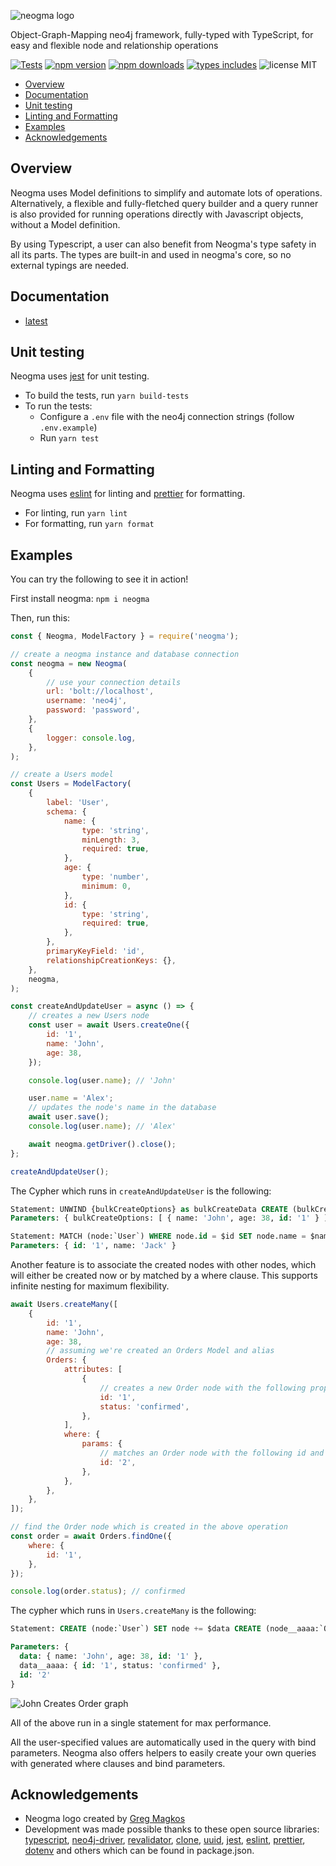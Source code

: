 ![neogma logo](https://themetalfleece.github.io/neogma/docs/assets/images/logo-text-horizontal.svg)

Object-Graph-Mapping neo4j framework, fully-typed with TypeScript, for easy and flexible node and relationship operations

[![Tests](https://github.com/themetalfleece/neogma/actions/workflows/run-tests.yml/badge.svg?branch=master)](https://github.com/themetalfleece/neogma/actions/workflows/run-tests.yml)
[![npm version](https://badgen.net/npm/v/neogma)](https://www.npmjs.com/package/neogma)
[![npm downloads](https://badgen.net/npm/dt/neogma)](https://www.npmjs.com/package/neogma)
[![types includes](https://badgen.net/npm/types/tslib)](https://www.typescriptlang.org/)
![license MIT](https://badgen.net/github/license/themetalfleece/neogma)

- [Overview](#overview)
- [Documentation](#documentation)
- [Unit testing](#unit-testing)
- [Linting and Formatting](#linting-and-formatting)
- [Examples](#examples)
- [Acknowledgements](#acknowledgements)

## Overview

Neogma uses Model definitions to simplify and automate lots of operations. Alternatively, a flexible and fully-fletched query builder and a query runner is also provided for running operations directly with Javascript objects, without a Model definition.

By using Typescript, a user can also benefit from Neogma's type safety in all its parts. The types are built-in and used in neogma's core, so no external typings are needed.

## Documentation

-   [latest](https://themetalfleece.github.io/neogma)

## Unit testing

Neogma uses [jest](https://jestjs.io/) for unit testing.

-   To build the tests, run `yarn build-tests`
-   To run the tests:
    -   Configure a `.env` file with the neo4j connection strings (follow `.env.example`)
    -   Run `yarn test`

## Linting and Formatting

Neogma uses [eslint](https://eslint.org/) for linting and [prettier](https://prettier.io/) for formatting.

-   For linting, run `yarn lint`
-   For formatting, run `yarn format`

## Examples

You can try the following to see it in action!

First install neogma: `npm i neogma`

Then, run this:

```js
const { Neogma, ModelFactory } = require('neogma');

// create a neogma instance and database connection
const neogma = new Neogma(
    {
        // use your connection details
        url: 'bolt://localhost',
        username: 'neo4j',
        password: 'password',
    },
    {
        logger: console.log,
    },
);

// create a Users model
const Users = ModelFactory(
    {
        label: 'User',
        schema: {
            name: {
                type: 'string',
                minLength: 3,
                required: true,
            },
            age: {
                type: 'number',
                minimum: 0,
            },
            id: {
                type: 'string',
                required: true,
            },
        },
        primaryKeyField: 'id',
        relationshipCreationKeys: {},
    },
    neogma,
);

const createAndUpdateUser = async () => {
    // creates a new Users node
    const user = await Users.createOne({
        id: '1',
        name: 'John',
        age: 38,
    });

    console.log(user.name); // 'John'

    user.name = 'Alex';
    // updates the node's name in the database
    await user.save();
    console.log(user.name); // 'Alex'

    await neogma.getDriver().close();
};

createAndUpdateUser();
```

The Cypher which runs in `createAndUpdateUser` is the following:

```sql
Statement: UNWIND {bulkCreateOptions} as bulkCreateData CREATE (bulkCreateNodes:`User`) SET bulkCreateNodes += bulkCreateData
Parameters: { bulkCreateOptions: [ { name: 'John', age: 38, id: '1' } ] }

Statement: MATCH (node:`User`) WHERE node.id = $id SET node.name = $name
Parameters: { id: '1', name: 'Jack' }
```

Another feature is to associate the created nodes with other nodes, which will either be created now or by matched by a where clause. This supports infinite nesting for maximum flexibility.

```js
await Users.createMany([
    {
        id: '1',
        name: 'John',
        age: 38,
        // assuming we're created an Orders Model and alias
        Orders: {
            attributes: [
                {
                    // creates a new Order node with the following properties, and associates it with John
                    id: '1',
                    status: 'confirmed',
                },
            ],
            where: {
                params: {
                    // matches an Order node with the following id and associates it with John
                    id: '2',
                },
            },
        },
    },
]);

// find the Order node which is created in the above operation
const order = await Orders.findOne({
    where: {
        id: '1',
    },
});

console.log(order.status); // confirmed
```

The cypher which runs in `Users.createMany` is the following:

```sql
Statement: CREATE (node:`User`) SET node += $data CREATE (node__aaaa:`Order`) SET node__aaaa += $data__aaaa CREATE (node)-[:CREATES]->(node__aaaa) WITH DISTINCT node MATCH (targetNode:`Order`) WHERE targetNode.id = $id CREATE (node)-[r:CREATES]->(targetNode)

Parameters: {
  data: { name: 'John', age: 38, id: '1' },
  data__aaaa: { id: '1', status: 'confirmed' },
  id: '2'
}
```

![John Creates Order graph](https://i.imgur.com/gK3d74h.png)

All of the above run in a single statement for max performance.

All the user-specified values are automatically used in the query with bind parameters. Neogma also offers helpers to easily create your own queries with generated where clauses and bind parameters.

## Acknowledgements

-   Neogma logo created by [Greg Magkos](https://github.com/grigmag)
-   Development was made possible thanks to these open source libraries: [typescript](https://www.npmjs.com/package/typescript), [neo4j-driver](https://www.npmjs.com/package/neo4j-driver), [revalidator](https://www.npmjs.com/package/revalidator), [clone](https://www.npmjs.com/package/clone), [uuid](https://www.npmjs.com/package/uuid), [jest](https://www.npmjs.com/package/jest), [eslint](https://www.npmjs.com/package/eslint), [prettier](https://www.npmjs.com/package/prettier), [dotenv](https://www.npmjs.com/package/dotenv) and others which can be found in package.json.
